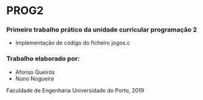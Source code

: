 # PROG2

### Primeiro trabalho prático da unidade curricular programação 2 

- Implementação de código do ficheiro jogos.c

### Trabalho elaborado por:

- Afonso Queirós
- Nuno Nogueira

Faculdade de Engenharia Universidade do Porto,
2019


